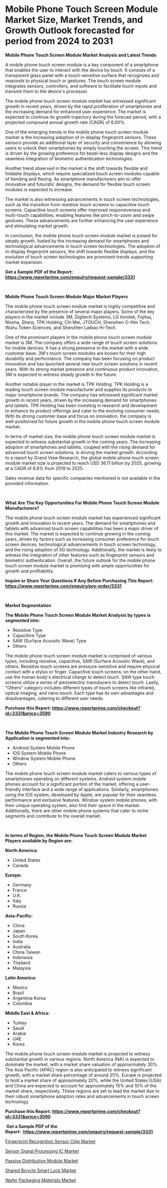 <p><h1>Mobile Phone Touch Screen Module Market Size, Market Trends, and Growth Outlook forecasted for period from 2024 to 2031</h1></p><p><strong>Mobile Phone Touch Screen Module Market Analysis and Latest Trends</strong></p>
<p><p>A mobile phone touch screen module is a key component of a smartphone that enables the user to interact with the device by touch. It consists of a transparent glass panel with a touch-sensitive surface that recognizes and responds to physical touch or gestures. The touch screen module integrates sensors, controllers, and software to facilitate touch inputs and transmit them to the device's processor. </p><p>The mobile phone touch screen module market has witnessed significant growth in recent years, driven by the rapid proliferation of smartphones and the increasing demand for enhanced user experience. The market is expected to continue its growth trajectory during the forecast period, with a projected compound annual growth rate (CAGR) of 6.00%.</p><p>One of the emerging trends in the mobile phone touch screen module market is the increasing adoption of in-display fingerprint sensors. These sensors provide an additional layer of security and convenience by allowing users to unlock their smartphones by simply touching the screen. This trend is driven by the growing preference for bezel-less display designs and the seamless integration of biometric authentication technologies.</p><p>Another trend observed in the market is the shift towards flexible and foldable displays, which require specialized touch screen modules capable of bending and flexing. As smartphone manufacturers aim to offer innovative and futuristic designs, the demand for flexible touch screen modules is expected to increase.</p><p>The market is also witnessing advancements in touch screen technologies, such as the transition from resistive touch screens to capacitive touch screens. Capacitive touch screens offer improved responsiveness and multi-touch capabilities, enabling features like pinch-to-zoom and swipe gestures. These advancements are further enhancing the user experience and stimulating market growth.</p><p>In conclusion, the mobile phone touch screen module market is poised for steady growth, fueled by the increasing demand for smartphones and technological advancements in touch screen technologies. The adoption of in-display fingerprint sensors, the shift towards flexible displays, and the evolution of touch screen technologies are prominent trends supporting market expansion.</p></p>
<p><strong>Get a Sample PDF of the Report:&nbsp; <a href="https://www.reportprime.com/enquiry/request-sample/3331">https://www.reportprime.com/enquiry/request-sample/3331</a></strong></p>
<p>&nbsp;</p>
<p><strong>Mobile Phone Touch Screen Module Major Market Players</strong></p>
<p><p>The mobile phone touch screen module market is highly competitive and characterized by the presence of several major players. Some of the key players in the market include 3M, Digitech Systems, LG Innotek, Fujitsu, Nissha, Sharp, TPK Holding, Chi Mei, JTOUCH, Shenzhen O-film Tech, Wuhu Token Sciences, and Shenzhen Laibao Hi-Tech.</p><p>One of the prominent players in the mobile phone touch screen module market is 3M. The company offers a wide range of touch screen solutions for mobile devices. It has a strong presence in the market with a wide customer base. 3M's touch screen modules are known for their high durability and performance. The company has been focusing on product innovation and has launched several new touch screen solutions in recent years. With its strong market presence and continuous product innovation, 3M is expected to witness steady growth in the future.</p><p>Another notable player in the market is TPK Holding. TPK Holding is a leading touch screen module manufacturer and supplies its products to major smartphone brands. The company has witnessed significant market growth in recent years, driven by the increasing demand for smartphones and tablets. TPK Holding has been investing in research and development to enhance its product offerings and cater to the evolving consumer needs. With its strong customer base and focus on innovation, the company is well-positioned for future growth in the mobile phone touch screen module market.</p><p>In terms of market size, the mobile phone touch screen module market is expected to witness substantial growth in the coming years. The increasing adoption of smartphones and tablets, coupled with the rising demand for advanced touch screen solutions, is driving the market growth. According to a report by Grand View Research, the global mobile phone touch screen module market size is projected to reach USD 36.11 billion by 2025, growing at a CAGR of 8.8% from 2019 to 2025.</p><p>Sales revenue data for specific companies mentioned is not available in the provided information.</p></p>
<p>&nbsp;</p>
<p><strong>What Are The Key Opportunities For Mobile Phone Touch Screen Module Manufacturers?</strong></p>
<p><p>The mobile phone touch screen module market has experienced significant growth and innovation in recent years. The demand for smartphones and tablets with advanced touch screen capabilities has been a major driver of this market. The market is expected to continue growing in the coming years, driven by factors such as increasing consumer preference for touch screen devices, technological advancements in touch screen technology, and the rising adoption of 5G technology. Additionally, the market is likely to witness the integration of other features such as fingerprint sensors and biometric authentication. Overall, the future outlook for the mobile phone touch screen module market is promising with ample opportunities for growth and profitability.</p></p>
<p><strong>Inquire or Share Your Questions If Any Before Purchasing This Report: <a href="https://www.reportprime.com/enquiry/pre-order/3331">https://www.reportprime.com/enquiry/pre-order/3331</a></strong></p>
<p>&nbsp;</p>
<p><strong>Market Segmentation</strong></p>
<p><strong>The Mobile Phone Touch Screen Module Market Analysis by types is segmented into:</strong></p>
<p><ul><li>Resistive Type</li><li>Capacitive Type</li><li>SAW (Surface Acoustic Wave) Type</li><li>Others</li></ul></p>
<p><p>The mobile phone touch screen module market is comprised of various types, including resistive, capacitive, SAW (Surface Acoustic Wave), and others. Resistive touch screens are pressure-sensitive and require physical contact with a stylus or finger. Capacitive touch screens, on the other hand, use the human body's electrical charge to detect touch. SAW type touch screens utilize a series of piezoelectric transducers to detect touch. Lastly, "Others" category includes different types of touch screens like infrared, optical imaging, and nano-touch. Each type has its own advantages and disadvantages, catering to different user needs.</p></p>
<p><strong>Purchase this Report:&nbsp;<a href="https://www.reportprime.com/checkout?id=3331&price=3590">https://www.reportprime.com/checkout?id=3331&price=3590</a></strong></p>
<p>&nbsp;</p>
<p><strong>The Mobile Phone Touch Screen Module Market Industry Research by Application is segmented into:</strong></p>
<p><ul><li>Android System Mobile Phone</li><li>IOS System Mobile Phone</li><li>Window System Mobile Phone</li><li>Others</li></ul></p>
<p><p>The mobile phone touch screen module market caters to various types of smartphones operating on different systems. Android system mobile phones account for a significant portion of the market, offering a user-friendly interface and a wide range of applications. Similarly, smartphones using the IOS system, developed by Apple, are popular for their seamless performance and exclusive features. Window system mobile phones, with their unique operating system, also find their space in the market. Additionally, there are other mobile phone systems that cater to niche segments and contribute to the overall market.</p></p>
<p>&nbsp;</p>
<p><strong>In terms of Region, the Mobile Phone Touch Screen Module Market Players available by Region are:</strong></p>
<p>
    <p> <strong> North America: </strong>
        <ul>
            <li>United States</li>
            <li>Canada</li>
        </ul>
        </p> 
    <p> <strong> Europe: </strong>
        <ul>
            <li>Germany</li>
            <li>France</li>
            <li>U.K.</li>
            <li>Italy</li>
            <li>Russia</li>
        </ul>
        </p> 
    <p> <strong> Asia-Pacific: </strong>
        <ul>
            <li>China</li>
            <li>Japan</li>
            <li>South Korea</li>
            <li>India</li>
            <li>Australia</li>
            <li>China Taiwan</li>
            <li>Indonesia</li>
            <li>Thailand</li>
            <li>Malaysia</li>
        </ul>
        </p> 
    <p> <strong> Latin America: </strong>
        <ul>
            <li>Mexico</li>
            <li>Brazil</li>
            <li>Argentina Korea</li>
            <li>Colombia</li>
        </ul>
        </p> 
    <p> <strong> Middle East & Africa: </strong>
        <ul>
            <li>Turkey</li>
            <li>Saudi</li>
            <li>Arabia</li>
            <li>UAE</li>
            <li>Korea</li>
        </ul>
    </p>
    </p>
<p><p>The mobile phone touch screen module market is projected to witness substantial growth in various regions. North America (NA) is expected to dominate the market, with a market share valuation of approximately 30%. The Asia Pacific (APAC) region is also anticipated to witness significant growth, with a market share percentage of around 25%. Europe is projected to hold a market share of approximately 20%, while the United States (USA) and China are expected to account for approximately 15% and 10% of the market share, respectively. These regions are set to lead the market due to their robust smartphone adoption rates and advancements in touch screen technology.</p></p>
<p><strong>Purchase this Report: <a href="https://www.reportprime.com/checkout?id=3331&price=3590">https://www.reportprime.com/checkout?id=3331&price=3590</a></strong></p>
<p>&nbsp;<strong>Get a Sample PDF of the Report:&nbsp;&nbsp;<a href="https://www.reportprime.com/enquiry/request-sample/3331">https://www.reportprime.com/enquiry/request-sample/3331</a></strong></p>
<p><strong></strong></p>
<p><p><a href="https://github.com/globismark/Market-Research-Report-List-1/blob/main/fingerprint-recognition-sensor-chip-market.md">Fingerprint Recognition Sensor Chip Market</a></p><p><a href="https://github.com/angelajermaine/Market-Research-Report-List-1/blob/main/sensor-signal-processing-ic-market.md">Sensor Signal Processing IC Market</a></p><p><a href="https://github.com/mauripalmi/Market-Research-Report-List-1/blob/main/passive-distribution-module-market.md">Passive Distribution Module Market</a></p><p><a href="https://github.com/bmorecock/Market-Research-Report-List-1/blob/main/shared-bicycle-smart-lock-market.md">Shared Bicycle Smart Lock Market</a></p><p><a href="https://github.com/lylyparadise/Market-Research-Report-List-1/blob/main/wafer-packaging-materials-market.md">Wafer Packaging Materials Market</a></p></p>